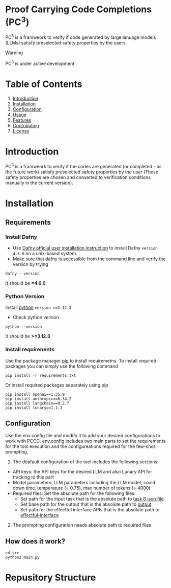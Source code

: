 # Proof Carrying Code Completions (PC<sup>3</sup>) 
PC<sup>3</sup> is a framweork to verify if code generated by large lanuage models (LLMs) satisfy preselected safety properties by the users.
> [!WARNING] 
> PC<sup>3</sup> is under active development

# Table of Contents

1. [Introduction](#introduction)
2. [Installation](#installation)
3. [Configuration](#Configuration)
3. [Usage](#usage)
4. [Features](#features)
5. [Contributing](#contributing)
6. [License](#license)


# Introduction
PC<sup>3</sup> is a framweork to verify if the codes are generated (or completed - as the future work) satisfy preselected safety properties by the user (These safety properties are chosen and converted to verification conditions manually in the current version).


# Installation
## Requirements
### Install Dafny
- Use [Dafny official user installation instruction](https://github.com/dafny-lang/dafny/wiki/INSTALL) to install Dafny ``version 4.6.0`` on a unix-based system.
- Make sure that dafny is accessible from the command line and verify the version by trying 
```
dafny --version
```
It should be <b>=4.6.0</b>
### Python Version
Install [python](https://docs.python.org/3/contents.html) ``version >=3.12.3``
- Check python version 
```
python --version
```
It should be <b>>=3.12.3</b>

### Install requirenents
Use the package manager [pip](https://pip.pypa.io/en/stable/) to install requiremetns.
To install required packages you can simply use the following command
```
pip install -r requirements.txt
```
Or install required packages separately using pip 
```
pip install openai==1.35.9
pip install anthropic==0.34.2
pip install langchain==0.2.7
pip install lunary==1.1.3
```
## Configuration
Use the env.config file and modify it to add your desired configurations to work with PCCC.
env.config includes two main parts to set the requirements for the tool execution and the configureations required for the few-shot prompting. 
1. The deafault configuration of the tool includes the following sections:
- API keys: the API keys for the desired LLM and also Lunary API for tracking to this part
- Model parameters: LLM parameters including the LLM model, coold down time, temperature (= 0.75), max number of tokens (= 4000)
- Required files: Set the absolute path for the following files:
    - Set path for the input task that is the absolute path to [task 6 json file](./src/tasks/task-6.json)
    - Set base path for the output that is the absolute path to [output](./output/)
    - Set path for the effectful interface APIs that is the absolute path to [effectful-interface](./filesystems-api/interface/effectful-interface.dfy)

2. The prompting configuration needs absolute path to required files
## How does it work?

```
cd src
python3 main.py
```
# Repusitory Structure
